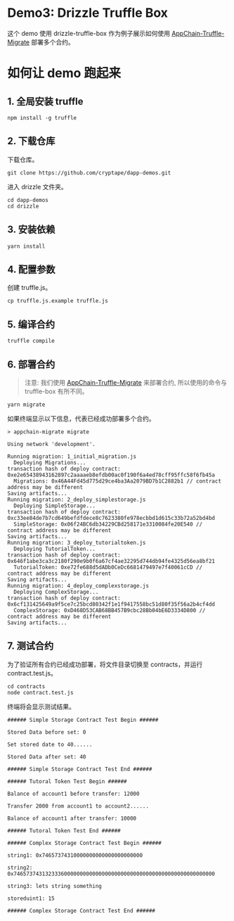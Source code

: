 # Demo3: Drizzle Truffle Box

这个 demo 使用 drizzle-truffle-box 作为例子展示如何使用 [AppChain-Truffle-Migrate](https://github.com/cryptape/appchain-truffle-migrate) 部署多个合约。

# 如何让 demo 跑起来

## 1. 全局安装 truffle

```shell
npm install -g truffle
```

## 2. 下载仓库

下载仓库。

```shell
git clone https://github.com/cryptape/dapp-demos.git
```
进入 drizzle 文件夹。

```shell
cd dapp-demos
cd drizzle
```

## 3. 安装依赖

```shell
yarn install
```

## 4. 配置参数

创建 truffle.js。

```shell
cp truffle.js.example truffle.js
```

## 5. 编译合约

```shell
truffle compile
```

## 6. 部署合约
> 注意: 我们使用 [AppChain-Truffle-Migrate](https://github.com/cryptape/appchain-truffle-migrate) 来部署合约, 所以使用的命令与 truffle-box 有所不同。

```shell
yarn migrate
```
如果终端显示以下信息，代表已经成功部署多个合约。

```shell
> appchain-migrate migrate

Using network 'development'.

Running migration: 1_initial_migration.js
  Deploying Migrations...
transaction hash of deploy contract:  0xe2e65438943162897c2aaaaeb8efdb00ac0f190f6a4ed78cff95ffc58f6fb45a
  Migrations: 0x46A44Fd45d775d29ce4ba3Aa2079BD7b1C2882b1 // contract address may be different
Saving artifacts...
Running migration: 2_deploy_simplestorage.js
  Deploying SimpleStorage...
transaction hash of deploy contract:  0xc33ee84de7b7cd649befdfdece8c7623380fe978ecbbd1d615c33b72a52bd4bd
  SimpleStorage: 0x06f24BC6db34229CBd258171e3310084fe20E540 // contract address may be different
Saving artifacts...
Running migration: 3_deploy_tutorialtoken.js
  Deploying TutorialToken...
transaction hash of deploy contract:  0x646f1abe3ca3c2180f290e9b0f6a67cf4ae32295d744db94fe4325d56ea8bf21
  TutorialToken: 0xe72fe688d5dADb0CeDc6681479497e7f40061cCD // contract address may be different
Saving artifacts...
Running migration: 4_deploy_complexstorage.js
  Deploying ComplexStorage...
transaction hash of deploy contract:  0x6cf131425649a9f5ce7c25bcd80342f1e1f9417558bc51d80f35f56a2b4cf4dd
  ComplexStorage: 0xD468D53CAB68BB457B9cbc28Bb04bE6D3334D800 // contract address may be different
Saving artifacts...
```

## 7. 测试合约

为了验证所有合约已经成功部署，将文件目录切换至 contracts，并运行 contract.test.js。

```shell
cd contracts
node contract.test.js
```
终端将会显示测试结果。

```shell
###### Simple Storage Contract Test Begin ######

Stored Data before set: 0

Set stored date to 40......

Stored Data after set: 40

###### Simple Storage Contract Test End ######

###### Tutoral Token Test Begin ######

Balance of account1 before transfer: 12000

Transfer 2000 from account1 to account2......

Balance of account1 after transfer: 10000

###### Tutoral Token Test End ######

###### Complex Storage Contract Test Begin ######

string1: 0x74657374310000000000000000000000

string2: 0x7465737431323336000000000000000000000000000000000000000000000000

string3: lets string something

storeduint1: 15

###### Complex Storage Contract Test End ######
```
